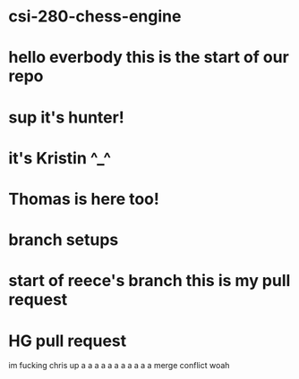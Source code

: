 # csi-280-chess-engine
# hello everbody this is the start of our repo

# sup it's hunter!
# it's Kristin ^_^
# Thomas is here too!

# branch setups
# start of reece's branch this is my pull request
# HG pull request
im fucking chris up
a
a
a
a
a
a
a
a
a
a
a
merge conflict woah
